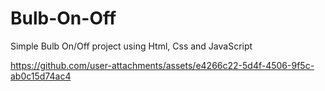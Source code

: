# Bulb-On-Off
Simple Bulb On/Off project using Html, Css and JavaScript

https://github.com/user-attachments/assets/e4266c22-5d4f-4506-9f5c-ab0c15d74ac4

